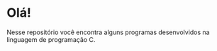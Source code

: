 # Olá!
Nesse repositório você encontra alguns programas desenvolvidos na linguagem de programação C.
